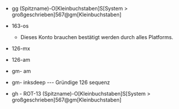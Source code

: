 - gg  (Spitzname)-O\[Kleinbuchstaben\]S\[System > großgeschrieben\]567@gm\[Kleinbuchstaben\]
- 163-os
  - Dieses Konto brauchen bestätigt werden durch alles Platforms.
- 126-mx
- 126-am
- gm- am

- gm- inksdeep --- Gründige 126 sequenz

- gh - ROT-13 (Spitzname)-O\[Kleinbuchstaben\]S\[System > großgeschrieben\]567@gm\[Kleinbuchstaben\]